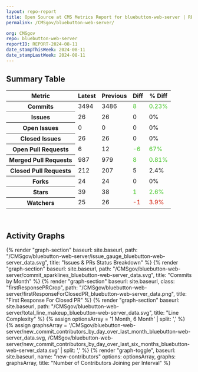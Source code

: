 ```yaml
---
layout: repo-report
title: Open Source at CMS Metrics Report for bluebutton-web-server | REPORT-2024-08-11
permalink: /CMSgov/bluebutton-web-server/

org: CMSgov
repo: bluebutton-web-server
reportID: REPORT-2024-08-11
date_stampThisWeek: 2024-08-11
date_stampLastWeek: 2024-08-11
---
```

<div class="summary-table">
  <table class="usa-table usa-table--borderless">
    <h2> Summary Table </h2>
    <thead>
      <tr>
        <th scope="col">Metric</th>
        <th scope="col">Latest</th>
        <th scope="col">Previous</th>
        <th scope="col">Diff</th>
        <th scope="col">% Diff</th>
      </tr>
    </thead>
    <tbody>
      <tr>
        <th scope="row">Commits</th>
        <td>3494</td>
        <td>3486</td>
        <td style="color: #45c527" >8</td>
        <td style="color: #45c527" >0.23%</td>
      </tr>
      <tr>
        <th scope="row">Issues</th>
        <td>26</td>
        <td>26</td>
        <td style="" >0</td>
        <td style="" >0%</td>
      </tr>
      <tr>
        <th scope="row">Open Issues</th>
        <td>0</td>
        <td>0</td>
        <td style="" >0</td>
        <td style="" >0%</td>
      </tr>
      <tr>
        <th scope="row">Closed Issues</th>
        <td>26</td>
        <td>26</td>
        <td style="" >0</td>
        <td style="" >0%</td>
      </tr>
      <tr>
        <th scope="row">Open Pull Requests</th>
        <td>6</td>
        <td>12</td>
        <td style="color: #45c527" >-6</td>
        <td style="color: #45c527" >67%</td>
      </tr>
      <tr>
        <th scope="row">Merged Pull Requests</th>
        <td>987</td>
        <td>979</td>
        <td style="color: #45c527" >8</td>
        <td style="color: #45c527" >0.81%</td>
      </tr>
      <tr>
        <th scope="row">Closed Pull Requests</th>
        <td>212</td>
        <td>207</td>
        <td style="" >5</td>
        <td style="" >2.4%</td>
      </tr>
      <tr>
        <th scope="row">Forks</th>
        <td>24</td>
        <td>24</td>
        <td style="" >0</td>
        <td style="" >0%</td>
      </tr>
      <tr>
        <th scope="row">Stars</th>
        <td>39</td>
        <td>38</td>
        <td style="color: #45c527" >1</td>
        <td style="color: #45c527" >2.6%</td>
      </tr>
      <tr>
        <th scope="row">Watchers</th>
        <td>25</td>
        <td>26</td>
        <td style="color: #d31c08" >-1</td>
        <td style="color: #d31c08" >3.9%</td>
      </tr>
    </tbody>
  </table>
</div>
<div class="graph-container">
  <br>
  <h2>Activity Graphs</h2>
  <div class="all-graphs">
    <!--- Issues/PRs Status Breakdown Graph -->
    {% render "graph-section"  baseurl: site.baseurl, path: "/CMSgov/bluebutton-web-server/issue_gauge_bluebutton-web-server_data.svg", title: "Issues & PRs Status Breakdown" %}
    <!--- Contributor Activity Line Graph -->
    {% render "graph-section" baseurl: site.baseurl, path: "/CMSgov/bluebutton-web-server/commit_sparklines_bluebutton-web-server_data.svg", title: "Commits by Month" %}
    <!--- First Response For Closed PR Scatterplot -->
    {% render "graph-section" baseurl: site.baseurl, class: "firstResponsePRCrop", path: "/CMSgov/bluebutton-web-server/firstResponseForClosedPR_bluebutton-web-server_data.png", title: "First Response For Closed PR" %}
    <!--- Line Complexity Graphs -->
    {% render "graph-section" baseurl: site.baseurl, path: "/CMSgov/bluebutton-web-server/total_line_makeup_bluebutton-web-server_data.svg", title: "Line Complexity" %}
    <!--- New Commit Contributors by Day over Last Month and Last 6 Months -->
      {% assign optionsArray = '1 Month, 6 Month' | split: ',' %}
      {% assign graphsArray = '/CMSgov/bluebutton-web-server/new_commit_contributors_by_day_over_last_month_bluebutton-web-server_data.svg, /CMSgov/bluebutton-web-server/new_commit_contributors_by_day_over_last_six_months_bluebutton-web-server_data.svg' | split: ',' %}
      {% render "graph-toggle", baseurl: site.baseurl, name: "new-contributors" options: optionsArray, graphs: graphsArray, title: "Number of Contributors Joining per Interval" %}
</div>